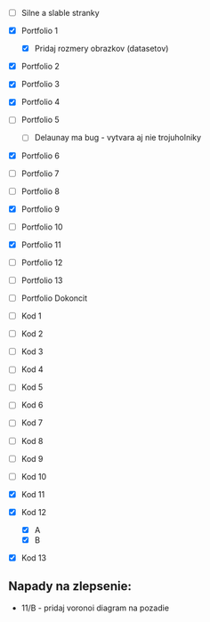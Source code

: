 * [ ] Silne a slable stranky
* [x] Portfolio 1
  * [x] Pridaj rozmery obrazkov (datasetov)
* [x] Portfolio 2
* [x] Portfolio 3
* [x] Portfolio 4
* [ ] Portfolio 5
  * [ ] Delaunay ma bug - vytvara aj nie trojuholniky
* [x] Portfolio 6
* [ ] Portfolio 7
* [ ] Portfolio 8
* [x] Portfolio 9
* [ ] Portfolio 10
* [x] Portfolio 11
* [ ] Portfolio 12
* [ ] Portfolio 13
* [ ] Portfolio Dokoncit

* [ ] Kod 1
* [ ] Kod 2
* [ ] Kod 3
* [ ] Kod 4
* [ ] Kod 5
* [ ] Kod 6
* [ ] Kod 7
* [ ] Kod 8
* [ ] Kod 9
* [ ] Kod 10
* [x] Kod 11 
* [x] Kod 12
  * [x] A
  * [x] B
* [x] Kod 13

## Napady na zlepsenie:
* 11/B - pridaj voronoi diagram na pozadie

